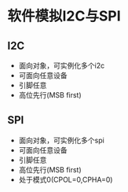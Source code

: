 # 软件模拟I2C与SPI

## I2C

- 面向对象，可实例化多个i2c
- 可面向任意设备
- 引脚任意
- 高位先行(MSB first)


## SPI

- 面向对象，可实例化多个spi
- 可面向任意设备
- 引脚任意
- 高位先行(MSB first)
- 处于模式0(CPOL=0,CPHA=0)